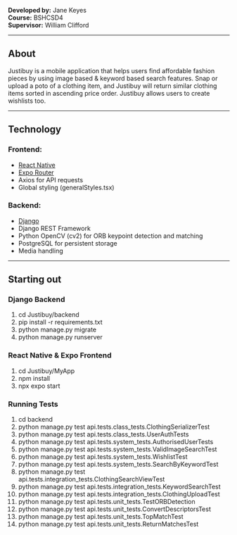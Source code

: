 
**Developed by:** Jane Keyes  
**Course:** BSHCSD4  
**Supervisor:** William Clifford

---

## About

Justibuy is a mobile application that helps users find affordable fashion pieces by using image based & keyword based search features. Snap or upload a poto of a clothing item, and Justibuy will return similar clothing items sorted in ascending price order. Justibuy allows users to create wishlists too.

---

## Technology

### Frontend:
- [React Native](https://reactnative.dev/) 
- [Expo Router](https://expo.github.io/router/)
- Axios for API requests
- Global styling (generalStyles.tsx)

### Backend:
- [Django](https://www.djangoproject.com/) 
- Django REST Framework
- Python OpenCV (cv2) for ORB keypoint detection and matching
- PostgreSQL for persistent storage
- Media handling 

---

##  Starting out

### Django Backend

1. cd Justibuy/backend
2. pip install -r requirements.txt
3. python manage.py migrate
4. python manage.py runserver

### React Native & Expo Frontend

1. cd Justibuy/MyApp
2. npm install
3. npx expo start

### Running Tests
1. cd backend
2. python manage.py test api.tests.class_tests.ClothingSerializerTest
3. python manage.py test api.tests.class_tests.UserAuthTests
4. python manage.py test api.tests.system_tests.AuthorisedUserTests
5. python manage.py test api.tests.system_tests.ValidImageSearchTest
6. python manage.py test api.tests.system_tests.WishlistTest
7. python manage.py test api.tests.system_tests.SearchByKeywordTest
8. python manage.py test api.tests.integration_tests.ClothingSearchViewTest
9. python manage.py test api.tests.integration_tests.KeywordSearchTest
10. python manage.py test api.tests.integration_tests.ClothingUploadTest
11. python manage.py test api.tests.unit_tests.TestORBDetection
12. python manage.py test api.tests.unit_tests.ConvertDescriptorsTest
13. python manage.py test api.tests.unit_tests.TopMatchTest
14. python manage.py test api.tests.unit_tests.ReturnMatchesTest

